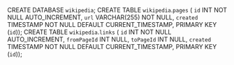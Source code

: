 CREATE DATABASE `wikipedia`;
CREATE TABLE `wikipedia`.`pages` (
	`id` INT NOT NULL AUTO_INCREMENT, 
	`url` VARCHAR(255) NOT NULL, 
	`created` TIMESTAMP NOT NULL DEFAULT CURRENT_TIMESTAMP, 
	 PRIMARY KEY (`id`));
CREATE TABLE `wikipedia`.`links` (
	`id` INT NOT NULL AUTO_INCREMENT,
    `fromPageId` INT NULL,
    `toPageId` INT NULL,
    `created` TIMESTAMP NOT NULL DEFAULT CURRENT_TIMESTAMP,
     PRIMARY KEY (`id`));

